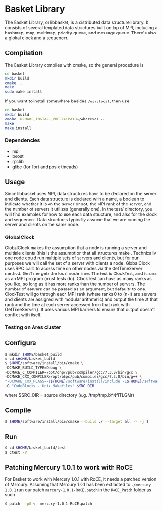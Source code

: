 # Basket Library

The Basket Library, or libbasket, is a distributed data structure
library. It consists of several templated data structures built on top
of MPI, including a hashmap, map, multimap, priority queue, and
message queue. There's also a global clock and a sequencer.

## Compilation

The Basket Library compiles with cmake, so the general procedure is

```bash
cd basket
mkdir build
cmake ..
make
sudo make install
```
If you want to install somewhere besides `/usr/local`, then use

```bash
cd basket
mkdir build
cmake -DCMAKE_INSTALL_PREFIX:PATH=/wherever ..
make
make install
```

### Dependencies
- mpi
- boost
- rpclib
- glibc (for librt and posix threads)

## Usage

Since libbasket uses MPI, data structures have to be declared on the
server and clients. Each data structure is declared with a name, a
boolean to indicate whether it is on the server or not, the MPI rank
of the server, and the number of servers it utilizes (generally
one). In the test/ directory, you will find examples for how to use
each data structure, and also for the clock and sequencer. Data
structures typically assume that we are running the server and clients
on the same node.

### GlobalClock

GlobalClock makes the assumption that a node is running a server and
multiple clients (this is the assumption that all structures
make). Technically one node could run multiple sets of servers and
clients, but for our purposes we will call the set of a server with
clients a node. GlobalClock uses RPC calls to access time on other
nodes via the GetTimeServer method. GetTime gets the local node
time. The test is ClockTest, and it runs as an MPI program (most tests
do). ClockTest can have as many ranks as you like, so long as it has
more ranks than the number of servers. The number of servers can be
passed as an argument, but defaults to one. ClockTest will go through
each MPI rank (where ranks 0 to (n-1) are servers and clients are
assigned with modular arithmetic) and output the time at that rank and
the time at each server accessed from that rank with
GetTimeServer(). It uses various MPI barriers to ensure that output
doesn't conflict with itself.

### Testing on Ares cluster

## Configure

```bash
$ mkdir $HOME/basket_build
$ cd $HOME/basket_build
$ $HOME/software/install/bin/cmake \
-DCMAKE_BUILD_TYPE=Debug \
-DCMAKE_C_COMPILER=/opt/ohpc/pub/compiler/gcc/7.3.0/bin/gcc \
-DCMAKE_CXX_COMPILER=/opt/ohpc/pub/compiler/gcc/7.3.0/bin/g++ \
"-DCMAKE_CXX_FLAGS=-I${HOME}/software/install/include -L${HOME}/software/install/lib"\
-G "CodeBlocks - Unix Makefiles" $SRC_DIR
```

where $SRC_DIR = source directory (e.g. /tmp/tmp.bYNfITLGMr)

## Compile

```bash
$ $HOME/software/install/bin/cmake --build ./ --target all -- -j 8
```

## Run

```bash
$ cd $HOME/basket_build/test
$ ctest -V
```
## Patching Mercury 1.0.1 to work with RoCE

For Basket to work with Mercury 1.0.1 with RoCE, it needs a patched version of Mercury.
Assuming that Mercury 1.0.1 has been extracted to `./mercury-1.0.1` run our patch `mercury-1.0.1-RoCE.patch` in the `RoCE_Patch` folder as such 

```bash
$ patch  -p0 <  mercury-1.0.1-RoCE.patch
```

